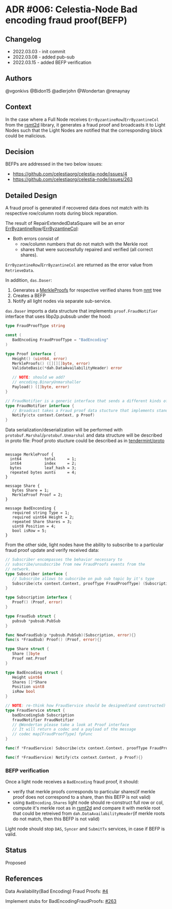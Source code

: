 # ADR #006: Celestia-Node Bad encoding fraud proof(BEFP)

## Changelog

- 2022.03.03 - init commit
- 2022.03.08 - added pub-sub
- 2022.03.15 - added BEFP verification

## Authors

@vgonkivs @Bidon15 @adlerjohn @Wondertan @renaynay
 
## Context

In the case where a Full Node receives `ErrByzantineRow`/`ErrByzantineCol` from the [rsmt2d](https://github.com/celestiaorg/rsmt2d) library, it generates a fraud proof and broadcasts it to Light Nodes such that the Light Nodes are notified that the corresponding block could be malicious.

## Decision

BEFPs are addressed in the two below issues:

- https://github.com/celestiaorg/celestia-node/issues/4
- https://github.com/celestiaorg/celestia-node/issues/263

## Detailed Design
A fraud proof is generated if recovered data does not match with its respective row/column roots during block reparation. 

The result of RepairExtendedDataSquare will be an error [ErrByzantineRow](https://github.com/celestiaorg/rsmt2d/blob/f34ec414859fc834835ea97ed54300404eec1ac5/extendeddatacrossword.go#L18-L22)/[ErrByzantineCol](https://github.com/celestiaorg/rsmt2d/blob/f34ec414859fc834835ea97ed54300404eec1ac5/extendeddatacrossword.go#L28-L32):

- Both errors consist of 
  - row/column numbers that do not match with the Merkle root
  - shares that were successfully repaired and verified (all correct shares).

`ErrByzantineRow`/`ErrByzantineCol` are returned as the error value from `RetrieveData`. 

In addition, `das.Daser`:

1. Generates a [MerkleProofs](https://github.com/celestiaorg/nmt/blob/master/proof.go#L17) for respective verified shares from [nmt](https://github.com/celestiaorg/nmt/blob/master/nmt.go) tree
2. Creates a BEFP
3. Notify all light nodes via separate sub-service.

`das.Daser` imports a data structure that implements `proof.FraudNotifier` interface that uses libp2p.pubsub under the hood:


```go
type FraudProofType string

const (
   BadEncoding FraudProofType = "BadEncoding"
)

type Proof interface {
   Height() (uint64, error)
   MerkleProofs() ([][][]byte, error)
   ValidateBasic(*dah.DataAvailabilityHeader) error

   // NOTE: should we add?
   // encoding.BinaryUnmarshaller
   Payload() ([]byte, error)
}
```

```go
// FraudNotifier is a generic interface that sends a different kinds of fraud proofs to all subscribed on particular topic nodes
type FraudNotifier interface {
   // Broadcast takes a Fraud proof data stucture that implements standart BinaryMarshal interface and sends data to light nodes using libp2p pub-sub under the hood.
   Notify(ctx context.Context, p Proof)  
}
```

Data serialization/deserialization will be performed with `protobuf.Marshal`/`protobuf.Unmarshal` and data structure will be described in proto file:
Proof proto stucture could be described as in [tendermint/proto](https://github.com/tendermint/tendermint/blob/master/proto/tendermint/crypto/proof.proto#L8)
```proto3

message MerkleProof {
  int64          total     = 1;
  int64          index     = 2;
  bytes          leaf_hash = 3;
  repeated bytes aunts     = 4;
}

message Share {
   bytes Share = 1;
   MerkleProof Proof = 2;
}

message BadEnconding {
   required string Type = 1;
   required uint64 Height = 2;
   repeated Share Shares = 3;
   uint8 Position = 4;
   bool isRow = 5;
}
```

From the other side, light nodes have the ability to subscribe to a particular fraud proof update and verify received data:

```go
// Subscriber encompasses the behavior necessary to
// subscribe/unsubscribe from new FraudProofs events from the
// network.
type Subscriber interface {
   // Subscribe allows to subscribe on pub sub topic by it's type
   Subscribe(ctx context.Context, proofType FraudProofType) (Subscription, error)
}
```

```go
type Subscription interface {
   Proof() (Proof, error)
}

type FraudSub struct {
   pubsub *pubsub.PubSub 
}

func NewFraudSub(p *pubsub.PubSub)(Subscription, error){}
func(s *FraudSub) Proof() (Proof, error){}
```

```go
type Share struct {
   Share []byte
   Proof nmt.Proof
}

type BadEncoding struct {
   Height uint64
   Shares []*Share
   Position uint8
   isRow bool
}
```

```go
// NOTE: re-think how FraudService should be designed(and constructed) for full nodes and for light nodes
type FraudService struct {
   badEncodingSub Subscription
   fraudNotifier FraudNotifier
   // @Wondertan please take a look at Proof interface
   // It will return a codec and a payload of the message
   // codec map[FraudProofType] fpFunc
}

func(f *FraudService) Subscribe(ctx context.Context, proofType FraudProofType) (Subscription, error){}

func(f *FraudService) Notify(ctx context.Context, p Proof){}
```
### BEFP verification
Once a light node receives a `BadEncoding` fraud proof, it should:
* verify that merkle proofs corresponds to particular shares(if merkle proof does not correspond to a share, than this BEFP is not valid)
* using `BadEncoding.Shares` light node should re-construct full row or col, compute it's merkle root as in [rsmt2d](https://github.com/celestiaorg/rsmt2d/blob/master/extendeddatacrossword.go#L410) and compare it with merkle root that could be retreived from `dah.DataAvailabilityHeader`(if merkle roots do not match, then this BEFP is not valid)

Light node should stop `DAS`, `Syncer` and `SubmitTx` services, in case if BEFP is valid.
## Status
Proposed

## References

Data Availability(Bad Encoding) Fraud Proofs: [#4](https://github.com/celestiaorg/celestia-node/issues/4)
   
Implement stubs for BadEncodingFraudProofs: [#263](https://github.com/celestiaorg/celestia-node/issues/263) 
